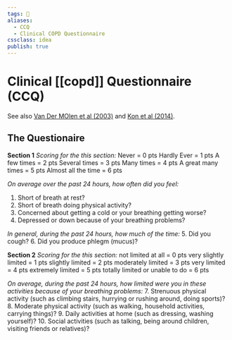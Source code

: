 ```yaml
---
tags: 💨
aliases:
  - CCQ
  - Clinical COPD Questionnaire
cssclass: idea
publish: true
---
```

# Clinical [[copd]] Questionnaire (CCQ)
See also [Van Der MOlen et al (2003)](https://doi.org/10.1186/1477-7525-1-13) and [Kon et al (2014)](http://dx.doi.org/10.1136/thoraxjnl-2013-204119).

## The Questionaire
**Section 1**
*Scoring for the this section:*
Never = 0 pts
Hardly Ever = 1 pts
A few times = 2 pts
Several times = 3 pts
Many times = 4 pts
A great many times = 5 pts
Almost all the time = 6 pts

*On average over the past 24 hours, how often did you feel:*
1. Short of breath at rest?
2. Short of breath doing physical activity?
3. Concerned about getting a cold or your breathing getting worse?
4. Depressed or down because of your breathing problems?

*In general, during the past 24 hours, how much of the time:*
5. Did you cough?
6. Did you produce phlegm (mucus)?

**Section 2**
*Scoring for the this section:*
not limited at all = 0 pts
very slightly limited = 1 pts
slightly limited = 2 pts
moderately limited = 3 pts
very limited = 4 pts
extremely limited = 5 pts
totally limited or unable to do = 6 pts

*On average, during the past 24 hours, how limited were you in these activities because of your breathing problems:*
7. Strenuous physical activity (such as climbing stairs, hurrying or rushing around, doing sports)?
8. Moderate physical activity (such as walking, household activities, carrying things)?
9. Daily activities at home (such as dressing, washing yourself)?
10. Social activities (such as talking, being around children, visiting friends or relatives)?

